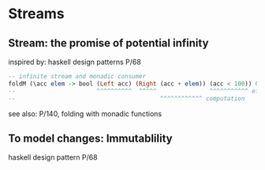 # Streams

## Stream: the promise of potential infinity

inspired by: haskell design patterns P/68

```haskell
-- infinite stream and monadic consumer
foldM (\acc elem -> bool (Left acc) (Right (acc + elem)) (acc < 100)) 0 [1..]
--                       ^^^^^^^^^^  ^^^^^               ^^^^^^^^^^^ effect
--                                         ^^^^^^^^^^^^ computation
```

see also: P/140, folding with monadic functions

## To model changes: Immutablility

haskell design pattern P/68
